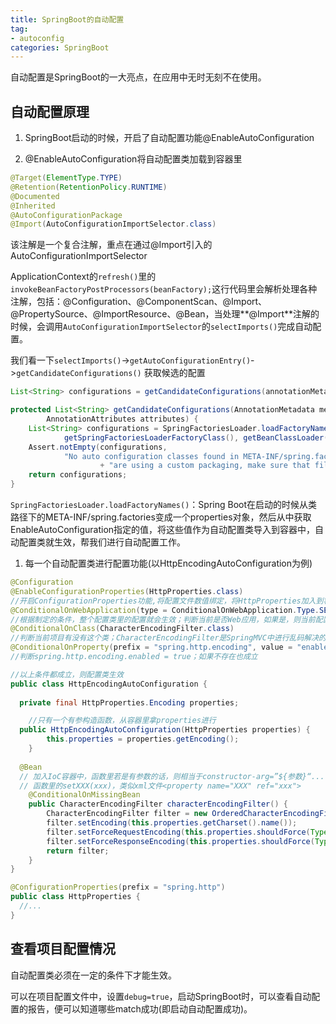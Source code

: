 ```yaml
---
title: SpringBoot的自动配置
tag: 
- autoconfig
categories: SpringBoot
---
```




自动配置是SpringBoot的一大亮点，在应用中无时无刻不在使用。

<!--more-->

## 自动配置原理

1.  SpringBoot启动的时候，开启了自动配置功能@EnableAutoConfiguration

2.  @EnableAutoConfiguration将自动配置类加载到容器里


```java
@Target(ElementType.TYPE)
@Retention(RetentionPolicy.RUNTIME)
@Documented
@Inherited
@AutoConfigurationPackage
@Import(AutoConfigurationImportSelector.class)
```



该注解是一个复合注解，重点在通过@Import引入的AutoConfigurationImportSelector

ApplicationContext的`refresh()`里的`invokeBeanFactoryPostProcessors(beanFactory);`这行代码里会解析处理各种注解，包括：@Configuration、@ComponentScan、@Import、@PropertySource、@ImportResource、@Bean，当处理**@Import**注解的时候，会调用`AutoConfigurationImportSelector`的`selectImports()`完成自动配置。

我们看一下`selectImports()`-&gt;`getAutoConfigurationEntry()`-&gt;`getCandidateConfigurations()` 获取候选的配置

```java
List<String> configurations = getCandidateConfigurations(annotationMetadata,attributes);
```

```java
protected List<String> getCandidateConfigurations(AnnotationMetadata metadata,
		AnnotationAttributes attributes) {
	List<String> configurations = SpringFactoriesLoader.loadFactoryNames(
			getSpringFactoriesLoaderFactoryClass(), getBeanClassLoader());
	Assert.notEmpty(configurations,
			"No auto configuration classes found in META-INF/spring.factories. If you "
					+ "are using a custom packaging, make sure that file is correct.");
	return configurations;
}
```



`SpringFactoriesLoader.loadFactoryNames()`：Spring Boot在启动的时候从类路径下的META-INF/spring.factories变成一个properties对象，然后从中获取EnableAutoConfiguration指定的值，将这些值作为自动配置类导入到容器中，自动配置类就生效，帮我们进行自动配置工作。



1.  每一个自动配置类进行配置功能(以HttpEncodingAutoConfiguration为例)
```java
@Configuration
@EnableConfigurationProperties(HttpProperties.class)
//开启ConfigurationProperties功能,将配置文件数值绑定，将HttpProperties加入到容器中
@ConditionalOnWebApplication(type = ConditionalOnWebApplication.Type.SERVLET)
//根据制定的条件，整个配置类里的配置就会生效；判断当前是否Web应用，如果是，则当前配置类生效。
@ConditionalOnClass(CharacterEncodingFilter.class)
//判断当前项目有没有这个类；CharacterEncodingFilter是SpringMVC中进行乱码解决的过滤器
@ConditionalOnProperty(prefix = "spring.http.encoding", value = "enabled", matchIfMissing = true)
//判断spring.http.encoding.enabled = true；如果不存在也成立

//以上条件都成立，则配置类生效
public class HttpEncodingAutoConfiguration {
  
  private final HttpProperties.Encoding properties;

 	//只有一个有参构造函数，从容器里拿properties进行
  public HttpEncodingAutoConfiguration(HttpProperties properties) {
		this.properties = properties.getEncoding();
	}
  
  @Bean 
  // 加入IoC容器中，函数里若是有参数的话，则相当于constructor-arg=”${参数}“...
  // 函数里的setXXX(xxx)，类似xml文件<property name="XXX" ref="xxx">
	@ConditionalOnMissingBean
	public CharacterEncodingFilter characterEncodingFilter() {
		CharacterEncodingFilter filter = new OrderedCharacterEncodingFilter();
		filter.setEncoding(this.properties.getCharset().name());
		filter.setForceRequestEncoding(this.properties.shouldForce(Type.REQUEST));
		filter.setForceResponseEncoding(this.properties.shouldForce(Type.RESPONSE));
		return filter;
	}
}
```

```java
@ConfigurationProperties(prefix = "spring.http")
public class HttpProperties {
  //...
}
```



## 查看项目配置情况

自动配置类必须在一定的条件下才能生效。

可以在项目配置文件中，设置`debug=true`，启动SpringBoot时，可以查看自动配置的报告，便可以知道哪些match成功(即启动自动配置成功)。
